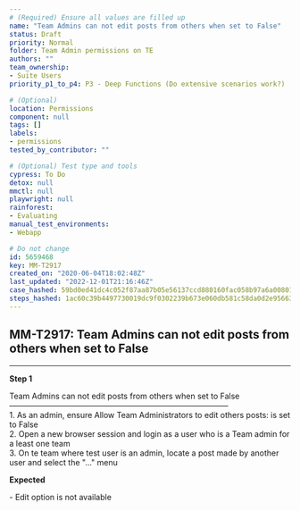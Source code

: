 ```yaml
---
# (Required) Ensure all values are filled up
name: "Team Admins can not edit posts from others when set to False"
status: Draft
priority: Normal
folder: Team Admin permissions on TE
authors: ""
team_ownership: 
- Suite Users
priority_p1_to_p4: P3 - Deep Functions (Do extensive scenarios work?)

# (Optional)
location: Permissions
component: null
tags: []
labels: 
- permissions
tested_by_contributor: ""

# (Optional) Test type and tools
cypress: To Do
detox: null
mmctl: null
playwright: null
rainforest: 
- Evaluating
manual_test_environments: 
- Webapp

# Do not change
id: 5659468
key: MM-T2917
created_on: "2020-06-04T18:02:48Z"
last_updated: "2022-12-01T21:16:46Z"
case_hashed: 59bd0ed41dc4c052f87aa87b05e56137ccd880160fac058b97a6a0080187944b75441f74159fcc2e9bfc636a714fa4be
steps_hashed: 1ac60c39b4497730019dc9f0302239b673e060db581c58da0d2e956637b0aeceafc9c986e8e260972e18987e78ad0c59
---
```


<!-- (Auto-generated) Based on frontmatter's "key" and "name" -->

## MM-T2917: Team Admins can not edit posts from others when set to False

---

**Step 1**

Team Admins can not edit posts from others when set to False\
————————————————————————————\
1\. As an admin, ensure Allow Team Administrators to edit others posts: is set to False\
2\. Open a new browser session and login as a user who is a Team admin for a least one team\
3\. On te team where test user is an admin, locate a post made by another user and select the "..." menu

**Expected**

\- Edit option is not available
